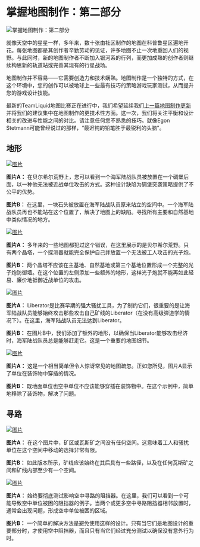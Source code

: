 # 掌握地图制作：第二部分

![掌握地图制作：第二部分](https://web.archive.org/web/20170209153457im_/http://bnetcmsus-a.akamaihd.net/cms/blog_header/8m/8M6TGX6XMH511486146089715.jpg)

就像天空中的星星一样，多年来，数十张由社区制作的地图在科普鲁星区遍地开花。每张地图都是其创作者辛勤劳动的见证，许多地图不止一次地重回人们的视野。与此同时，新的地图制作者不断加入银河系的行列，而更加成熟的创作者则继续构思新的轨道站或完善其现有的行星战场。

地图制作并不容易——它需要创造力和技术娴熟。地图制作是一个独特的方式，在这个环境中，您的创作可以被地球上一些最有技巧的策略游戏玩家测试，从而提升您的游戏设计技能。

最新的TeamLiquid地图比赛正在进行中，我们希望延续我们[上一篇地图制作更新](https://web.archive.org/web/20170209153457/http://battle.net/sc2/blog/20097658)并将我们的建议集中在地图制作的更技术性方面。这一次，我们将关注平衡和设计相关的改进与性能之间的对比。请注意任何您不熟悉的技巧。就像Egon Stetmann可能曾经说过的那样，“最迟钝的铅笔胜于最锐利的头脑”。

## 地形

[![图片](https://web.archive.org/web/20170209153457im_/https://bnetcmsus-a.akamaihd.net/cms/content_entry_media/OUO6AN1UWNYR1486171698424.jpg)](https://web.archive.org/web/20170209153457/https://bnetcmsus-a.akamaihd.net/cms/content_entry_media/1EYY7FOQG6EB1486171699274.jpg)

**图片A：** 在贝尔希尔荒野上，您可以看到一个海军陆战队员被放置在一个碉堡后面，以一种他无法被近战单位攻击的方式。这种设计缺陷为碉堡突袭策略提供了不公平的优势。

**图片B：** 在这里，一块石头被放置在海军陆战队员原来站立的空间中。一个海军陆战队员再也不能站在这个位置了，解决了地图上的缺陷。寻找所有主要和自然基地中类似情况的地方。

[![图片](https://web.archive.org/web/20170209153457im_/https://bnetcmsus-a.akamaihd.net/cms/content_entry_media/AL0O650KEH4W1486171699462.jpg)](https://web.archive.org/web/20170209153457/https://bnetcmsus-a.akamaihd.net/cms/content_entry_media/O2GWCUR8PG4F1486171699469.jpg)

**图片A：** 多年来的一些地图都犯过这个错误，在这里展示的是贝尔希尔荒野。只有两个晶塔，一个探测器就能完全保护自己并放置一个无法被工人攻击的光子炮。

**图片B：** 两个晶塔不应该在主基地、自然基地或第三个基地位置形成一个完整的光子炮防御墙。在这个位置的左侧添加一些额外的地形，这样光子炮就不能再如此轻易、廉价地抵御近战单位的攻击。

[![图片](https://web.archive.org/web/20170209153457im_/https://bnetcmsus-a.akamaihd.net/cms/content_entry_media/SSYKC40PLF3M1486171699687.jpg)](https://web.archive.org/web/20170209153457/https://bnetcmsus-a.akamaihd.net/cms/content_entry_media/YRNVGLNVA0V41486171700554.jpg)

**图片A：** Liberator是比赛早期的强大骚扰工具，为了制约它们，很重要的是让海军陆战队员能够始终攻击那些攻击自己矿线的Liberator（在没有高级弹道学的情况下）。在这里，海军陆战队员无法达到Liberator。

**图片B：** 在图片B中，我们添加了额外的地形，以确保当Liberator能够攻击经济时，海军陆战队员总是能够赶走它。这是一个重要的地图细节。

[![图片](https://web.archive.org/web/20170209153457im_/https://bnetcmsus-a.akamaihd.net/cms/content_entry_media/183BPDTYO5071486171699589.jpg)](https://web.archive.org/web/20170209153457/https://bnetcmsus-a.akamaihd.net/cms/content_entry_media/UQE41E5QAGKI1486171699549.jpg)

**图片A：** 这是一个相当简单但令人惊讶常见的地图疏忽。正如您所见，图片A显示了单位在装饰物中穿插的情况。

**图片B：** 既地面单位也空中单位不应该能够穿插在装饰物中。在这个示例中，简单地移除了装饰物，解决了问题。

## 寻路

[![图片](https://web.archive.org/web/20170209153457im_/https://bnetcmsus-a.akamaihd.net/cms/content_entry_media/9NNWUHCT6HRY1486171700402.jpg)](https://web.archive.org/web/20170209153457/https://bnetcmsus-a.akamaihd.net/cms/content_entry_media/27Q776TZKSGZ1486171701733.jpg)

**图片A：** 在这个图片中，矿区或瓦斯矿之间没有任何空间。这意味着工人和骚扰单位在这个空间中移动的选择非常有限。

**图片B：** 如此版本所示，矿线应该始终在其后具有一些路径，以及在任何瓦斯矿之间和矿线内部至少有一个空间。

[![图片](https://web.archive.org/web/20170209153457im_/https://bnetcmsus-a.akamaihd.net/cms/content_entry_media/WRRRG6EHBK1R1486171698284.jpg)](https://web.archive.org/web/20170209153457/https://bnetcmsus-a.akamaihd.net/cms/content_entry_media/58GSYDQHROA61486171699243.jpg)

**图片A：** 始终要彻底测试影响空中寻路的阻挡器。在这里，我们可以看到一个可能导致空中单位被困的阻挡器的例子。当两个或更多空中寻路阻挡器相邻放置时，通常会出现问题，形成空中单位被困的区域。

**图片B：** 一个简单的解决方法是避免使用这样的设计。只有当它们是地图设计的重要部分时，才使用空中阻挡器，而且只有当它们经过充分测试以确保没有意外行为时。